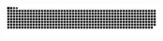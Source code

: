 
<picture>
  <source media="(prefers-color-scheme: dark)" srcset="https://raw.githubusercontent.com/songxiaoyuwyze/songxiaoyuwyze/output/github-contribution-grid-snake-dark.svg">
  <source media="(prefers-color-scheme: light)" srcset="https://github.com/songxiaoyuwyze/songxiaoyuwyze/blob/output/github-contribution-grid-snake.svg">
  <img alt="github contribution grid snake animation" src="https://github.com/songxiaoyuwyze/songxiaoyuwyze/blob/output/github-contribution-grid-snake.svg">
</picture>



